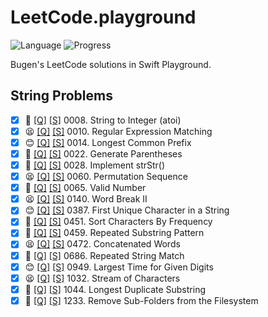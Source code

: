 # LeetCode.playground
![Language](https://img.shields.io/badge/Language-Swift%205.3-orange.svg)
![Progress](https://img.shields.io/badge/Count-17-orange.svg)

Bugen's LeetCode solutions in Swift Playground.
## String Problems
- [X] 🤨 [[Q]](https://leetcode.com/problems/string-to-integer-atoi/) [[S]](.././LeetCode.playground/Pages/8-String%20to%20Integer%20(atoi).xcplaygroundpage/Contents.swift) 0008. String to Integer (atoi) 
- [X] 😫 [[Q]](https://leetcode.com/problems/regular-expression-matching/) [[S]](.././LeetCode.playground/Pages/10.%20Regular%20Expression%20Matching.xcplaygroundpage/Contents.swift) 0010. Regular Expression Matching 
- [X] 😊 [[Q]](https://leetcode.com/problems/longest-common-prefix/) [[S]](.././LeetCode.playground/Pages/14.%20Longest%20Common%20Prefix.xcplaygroundpage/Contents.swift) 0014. Longest Common Prefix 
- [X] 🔞 [[Q]](https://leetcode.com/problems/generate-parentheses/) [[S]](.././LeetCode.playground/Pages/22.%20Generate%20Parentheses.xcplaygroundpage/Contents.swift) 0022. Generate Parentheses 
- [X] 🔞 [[Q]](https://leetcode.com/problems/implement-strstr/) [[S]](.././LeetCode.playground/Pages/28.%20Implement%20strStr().xcplaygroundpage/Contents.swift) 0028. Implement strStr() 
- [X] 😫 [[Q]](https://leetcode.com/problems/permutation-sequence/) [[S]](.././LeetCode.playground/Pages/60.%20Permutation%20Sequence.xcplaygroundpage/Contents.swift) 0060. Permutation Sequence 
- [X] 🔞 [[Q]](https://leetcode.com/problems/valid-number/) [[S]](.././LeetCode.playground/Pages/65.%20Valid%20Number.xcplaygroundpage/Contents.swift) 0065. Valid Number 
- [X] 😫 [[Q]](https://leetcode.com/problems/word-break-ii/) [[S]](.././LeetCode.playground/Pages/140.%20Word%20Break%20II.xcplaygroundpage/Contents.swift) 0140. Word Break II 
- [X] 😊 [[Q]](https://leetcode.com/problems/first-unique-character-in-a-string/) [[S]](.././LeetCode.playground/Pages/387-First%20Unique%20Character%20in%20a%20String.xcplaygroundpage/Contents.swift) 0387. First Unique Character in a String 
- [X] 🤨 [[Q]](https://leetcode.com/problems/sort-characters-by-frequency/) [[S]](.././LeetCode.playground/Pages/451-Sort%20Characters%20By%20Frequency.xcplaygroundpage/Contents.swift) 0451. Sort Characters By Frequency 
- [X] 🔞 [[Q]](https://leetcode.com/problems/repeated-substring-pattern/) [[S]](.././LeetCode.playground/Pages/459.%20Repeated%20Substring%20Pattern.xcplaygroundpage/Contents.swift) 0459. Repeated Substring Pattern 
- [X] 😫 [[Q]](https://leetcode.com/problems/concatenated-words/) [[S]](.././LeetCode.playground/Pages/472-Concatenated%20Words.xcplaygroundpage/Contents.swift) 0472. Concatenated Words 
- [X] 🤨 [[Q]](https://leetcode.com/problems/repeated-string-match/) [[S]](.././LeetCode.playground/Pages/686.%20Repeated%20String%20Match.xcplaygroundpage/Contents.swift) 0686. Repeated String Match 
- [X] 😊 [[Q]](https://leetcode.com/problems/largest-time-for-given-digits/) [[S]](.././LeetCode.playground/Pages/949.%20Largest%20Time%20for%20Given%20Digits.xcplaygroundpage/Contents.swift) 0949. Largest Time for Given Digits 
- [X] 😫 [[Q]](https://leetcode.com/problems/stream-of-characters/) [[S]](.././LeetCode.playground/Pages/1032.%20Stream%20of%20Characters.xcplaygroundpage/Contents.swift) 1032. Stream of Characters 
- [X] 🤬 [[Q]](https://leetcode.com/problems/longest-duplicate-substring/) [[S]](.././LeetCode.playground/Pages/1044.%20Longest%20Duplicate%20Substring.xcplaygroundpage/Contents.swift) 1044. Longest Duplicate Substring 
- [X] 🤨 [[Q]](https://leetcode.com/problems/remove-sub-folders-from-the-filesystem/) [[S]](.././LeetCode.playground/Pages/1233.%20Remove%20Sub-Folders%20from%20the%20Filesystem.xcplaygroundpage/Contents.swift) 1233. Remove Sub-Folders from the Filesystem 
